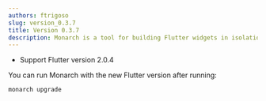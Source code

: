 ```yaml
---
authors: ftrigoso
slug: version_0.3.7
title: Version 0.3.7
description: Monarch is a tool for building Flutter widgets in isolation. It makes it easy to build, test and debug complex UIs.
---
```


- Support Flutter version 2.0.4

You can run Monarch with the new Flutter version after running:
```
monarch upgrade
```
